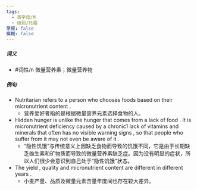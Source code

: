 ```yaml
---
tags:
  - 首字母/M
  - 级别/托福
掌握: false
模糊: false
---
```

##### 词义
- #词性/n  微量营养素；微量营养物
##### 例句
- Nutritarian refers to a person who chooses foods based on their micronutrient content .
	- 营养爱好者指的是根据微量营养元素选择食物的人。
- Hidden hunger is unlike the hunger that comes from a lack of food . It is micronutrient deficiency caused by a chronic1 lack of vitamins and minerals that often has no visible warning signs , so that people who suffer from it may not even be aware of it .
	- “隐性饥饿”与传统意义上因缺乏食物而导致的饥饿不同，它是由于长期缺乏维生素和矿物质而导致的微量营养素缺乏症。因为没有明显的症状，所以人们很少会意识到自己处于“隐性饥饿”状态。
- The yield , quality and micronutrient content are different in different years .
	- 小麦产量、品质及微量元素含量年度间也存在较大差异。
